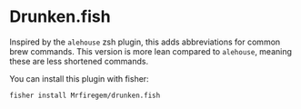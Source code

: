 # Drunken.fish

Inspired by the `alehouse` zsh plugin, this adds abbreviations for common brew commands. This version is more lean compared to `alehouse`, meaning these are less shortened commands.

You can install this plugin with fisher:

```shell
fisher install Mrfiregem/drunken.fish
```
